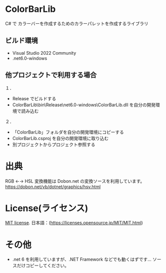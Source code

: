 # ColorBarLib
C# で カラーバーを作成するためのカラーパレットを作成するライブラリ

## ビルド環境
- Visual Studio 2022 Community
- .net6.0-windows

## 他プロジェクトで利用する場合
１．
- Release でビルドする
- ColorBarLib\bin\Release\net6.0-windows\ColorBarLib.dll を自分の開発環境で読み込む

２．
- 「ColorBarLib」フォルダを自分の開発環境にコピーする
- ColorBarLib.csproj を自分の開発環境に取り込む
- 別プロジェクトからプロジェクト参照する

# 出典
RGB ←→ HSL 変換機能は Dobon.net の変換ソースを利用しています。
https://dobon.net/vb/dotnet/graphics/hsv.html

# License(ライセンス)
[MIT license](https://en.wikipedia.org/wiki/MIT_License).
日本語：(https://licenses.opensource.jp/MIT/MIT.html)

# その他
- .net 6 を利用していますが、.NET Framework などでも動くはずです…
  ソースだけコピーしてください。


